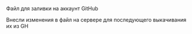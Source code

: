 Файл для заливки на аккаунт GitHub

Внесли изменения в файл на сервере для последующего выкачивания их из GH


